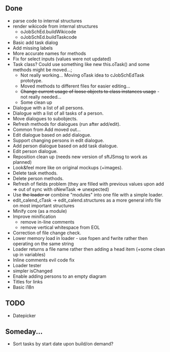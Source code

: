 Done
----

* parse code to internal structures
* render wikicode from internal structures
	* oJobSchEd.buildWikicode
	* oJobSchEd.buildTaskcode
* Basic add task dialog
* Add missing labels
* More accurate names for methods
* Fix for select inputs (values were not updated)
* Task class? Could use something like new this.oTask() and some methods might be moved...;
	* Not really working... Moving oTask idea to cJobSchEdTask prototype.
	* Moved methods to different files for easier editing...
	* <del>Change current usage of loose objects to class instances usage</del> - not really needed...
	* Some clean up
* Dialogue with a list of all persons.
* Dialogue with a list of all tasks of a person.
* Move dialogues to subobjects.
* Refresh methods for dialogues (run after add/edit).
* Common from Add moved out...
* Edit dialogue based on add dialogue.
* Support changing persons in edit dialogue.
* Add person dialogue based on add task dialogue.
* Edit person dialogue.
* Reposition clean up (needs new version of sftJSmsg to work as planned)
* Look&feel more like on original mockups (+images).
* Delete task methods.
* Delete person methods.
* Refresh of fields problem (they are filled with previous values upon add => out of sync with oNewTask => unexpected)
* Use <del>the loader or</del> combine "modules" into one file with a simple loader.
* edit_calend_cTask -> edit_calend.structures as a more general info file on most important structures
* Minify core (as a module)
* Improve minification
	* remove in-line comments
	* remove vertical whitespace from EOL
* Correction of file change check.
* Lower memory load in loader - use fopen and fwrite rather then operating on the same string
* Loader returns a file name rather then adding a head item (+some clean up in variables)
* Inline comments evil code fix
* Loader tester
* simpler isChanged
* Enable adding persons to an empty diagram
* Titles for links
* Basic i18n

TODO
----
* Datepicker

Someday...
----------
* Sort tasks by start date upon build/on demand?
